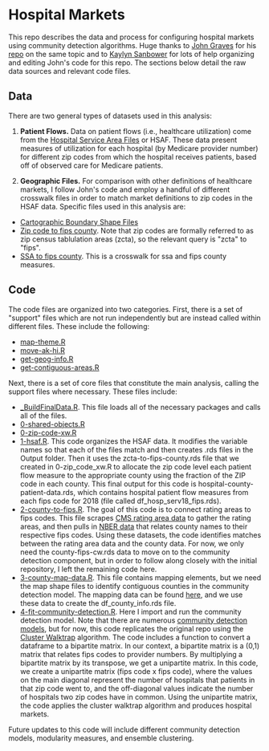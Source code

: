 # Hospital Markets

This repo describes the data and process for configuring hospital markets using community detection algorithms. Huge thanks to [John Graves](https://www.vumc.org/health-policy/person/john-graves-phd) for his [repo](https://github.com/graveja0/health-care-markets) on the same topic and to [Kaylyn Sanbower](https://kaylynrsanbower.netlify.app/) for lots of help organizing and editing John's code for this repo. The sections below detail the raw data sources and relevant code files. 

## Data
There are two general types of datasets used in this analysis:

1. **Patient Flows.** Data on patient flows (i.e., healthcare utilization) come from the [Hospital Service Area Files](https://www.cms.gov/Research-Statistics-Data-and-Systems/Statistics-Trends-and-Reports/Hospital-Service-Area-File/index.html) or HSAF. These data present measures of utilization for each hospital (by Medicare provider number) for different zip codes from which the hospital receives patients, based off of observed care for Medicare patients.

2. **Geographic Files.** For comparison with other definitions of healthcare markets, I follow John's code and employ a handful of different crosswalk files in order to match market definitions to zip codes in the HSAF data. Specific files used in this analysis are:
  - [Cartographic Boundary Shape Files](https://www.census.gov/geographies/mapping-files/2017/geo/carto-boundary-file.html)
  - [Zip code to fips county](http://mcdc.missouri.edu/applications/geocorr2014.html). Note that zip codes are formally referred to as zip census tablulation areas (zcta), so the relevant query is "zcta" to "fips".
  - [SSA to fips county](https://data.nber.org/data/ssa-fips-state-county-crosswalk.html). This is a crosswalk for ssa and fips county measures.


## Code
The code files are organized into two categories. First, there is a set of "support" files which are not run independently but are instead called within different files. These include the following:

  - [map-theme.R](data-code/support/map-theme.R)
  - [move-ak-hi.R](data-code/support/move-ak-hi.R)
  - [get-geog-info.R](data-code/support/get-geog-info.R)
  - [get-contiguous-areas.R](data-code/support/get-contiguous-areas.R)

Next, there is a set of core files that constitute the main analysis, calling the support files where necessary. These files include:

  - [_BuildFinalData.R](data-code/_BuildFinalData.R). This file loads all of the necessary packages and calls all of the files.
  - [0-shared-objects.R](data-code/0-shared-objects.R)
  - [0-zip-code-xw.R](data-code/0-zip-code-xw.R)
  - [1-hsaf.R](data-code/1-hsaf.R). This code organizes the HSAF data. It modifies the variable names so that each of the files match and then creates .rds files in the Output folder. Then it uses the zcta-to-fips-county.rds file that we created in 0-zip_code_xw.R to allocate the zip code level each patient flow measure to the appropriate county using the fraction of the ZIP code in each county. This final output for this code is hospital-county-patient-data.rds, which contains hospital patient flow measures from each fips code for 2018 (file called df_hosp_serv18_fips.rds).
  - [2-county-to-fips.R](data-code/2-county-to-fips.R). The goal of this code is to connect rating areas to fips codes. This file scrapes [CMS rating area data]("http://www.cms.gov/CCIIO/Programs-and-Initiatives/Health-Insurance-Market-Reforms/STATE-gra.html") to gather the rating areas, and then pulls in [NBER data](https://data.nber.org/data/ssa-fips-state-county-crosswalk.html) that relates county names to their respective fips codes. Using these datasets, the code identifies matches between the rating area data and the county data. For now, we only need the county-fips-cw.rds data to move on to the community detection component, but in order to follow along closely with the initial repository, I left the remaining code here. 
  - [3-county-map-data.R](data-code/3-county-map-data.R). This file contains mapping elements, but we need the map shape files to identify contiguous counties in the community detection model. The mapping data can be found [here](https://www.census.gov/geographies/mapping-files/2017/geo/carto-boundary-file.html), and we use these data to create the df_county_info.rds file. 
  - [4-fit-community-detection.R](data-code/4-fit-community-detection.R). Here I import and run the community detection model. Note that there are numerous [community detection models](https://www.nature.com/articles/srep30750), but for now, this code replicates the original repo using the [Cluster Walktrap](https://igraph.org/r/doc/cluster_walktrap.html) algorithm. The code includes a function to convert a dataframe to a bipartite matrix. In our context, a bipartite matrix is a (0,1) matrix that relates fips codes to provider numbers. By multiplying a bipartite matrix by its transpose, we get a unipartite matrix. In this code, we create a unipartite matrix (fips code x fips code), where the values on the main diagonal represent the number of hospitals that patients in that zip code went to, and the off-diagonal values indicate the number of hospitals two zip codes have in common. Using the unipartite matrix, the code applies the cluster walktrap algorithm and produces hospital markets. 

Future updates to this code will include different community detection models, modularity measures, and ensemble clustering.  
